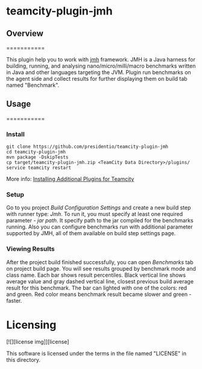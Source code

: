 # teamcity-plugin-jmh

## Overview
===========

This plugin help you to work with [jmh](http://openjdk.java.net/projects/code-tools/jmh/) framework. 
JMH is a Java harness for building, running, and analysing nano/micro/milli/macro benchmarks written in Java and other languages targeting the JVM.
Plugin run benchmarks on the agent side and collect results for further displaying them on build tab named "Benchmark".

## Usage
===========

### Install
```
git clone https://github.com/presidentio/teamcity-plugin-jmh
cd teamcity-plugin-jmh
mvn package -DskipTests
cp target/teamcity-plugin-jmh.zip <TeamCity Data Directory>/plugins/
service teamcity restart 
```
More info: [Installing Additional Plugins for Teamcity](https://confluence.jetbrains.com/display/TCD9/Installing+Additional+Plugins)

### Setup
Go to you project *Build Configuration Settings* and create a new build step with runner type: *Jmh*.
To run it, you must specify at least one required parameter -  *jar path*. It specify path to the jar compiled for the benchmarks running.
Also you can configure benchmarks run with additional parameter supported by JMH, all of them available on build step settings page.

### Viewing Results
After the project build finished successfully, you can open *Benchmarks* tab on project build page. 
You will see results grouped by benchmark mode and class name. Each bar shows result percentiles. 
Black vertical line shows average value and gray dashed vertical line, closest previous build average result for this benchmark. 
The bar can lighted with one of the colors: red and green. Red color means benchmark result became slower and green - faster.

Licensing
=========

[![][license img]][license]

This software is licensed under the terms in the file named "LICENSE" in this
directory.